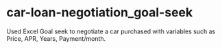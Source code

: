 # car-loan-negotiation_goal-seek
Used Excel Goal seek to negotiate a car purchased with variables such as Price, APR, Years, Payment/month.
